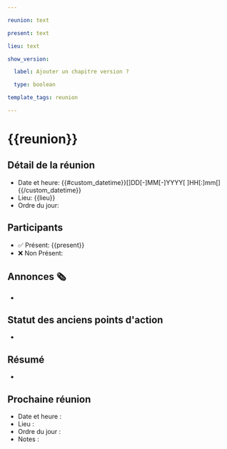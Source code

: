 ```yaml
---

reunion: text

present: text

lieu: text

show_version:

  label: Ajouter un chapitre version ?

  type: boolean

template_tags: reunion

---
```

# {{reunion}}


## Détail de la réunion
- Date et heure: {{#custom_datetime}}[]DD[-]MM[-]YYYY[ ]HH[:]mm[]{{/custom_datetime}}
- Lieu: {{lieu}}
- Ordre du jour:

## Participants
- :white_check_mark: Présent: {{present}}
- :x: Non Présent: 

## Annonces  :newspaper_roll: 
-

## Statut des anciens points d'action
- 

## Résumé
-

## Prochaine réunion
- Date et heure :
- Lieu :
- Ordre du jour :
- Notes :
 